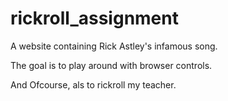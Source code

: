 # rickroll_assignment
A website containing Rick Astley's infamous song.

The goal is to play around with browser controls. 

And Ofcourse, als to rickroll my teacher. 

